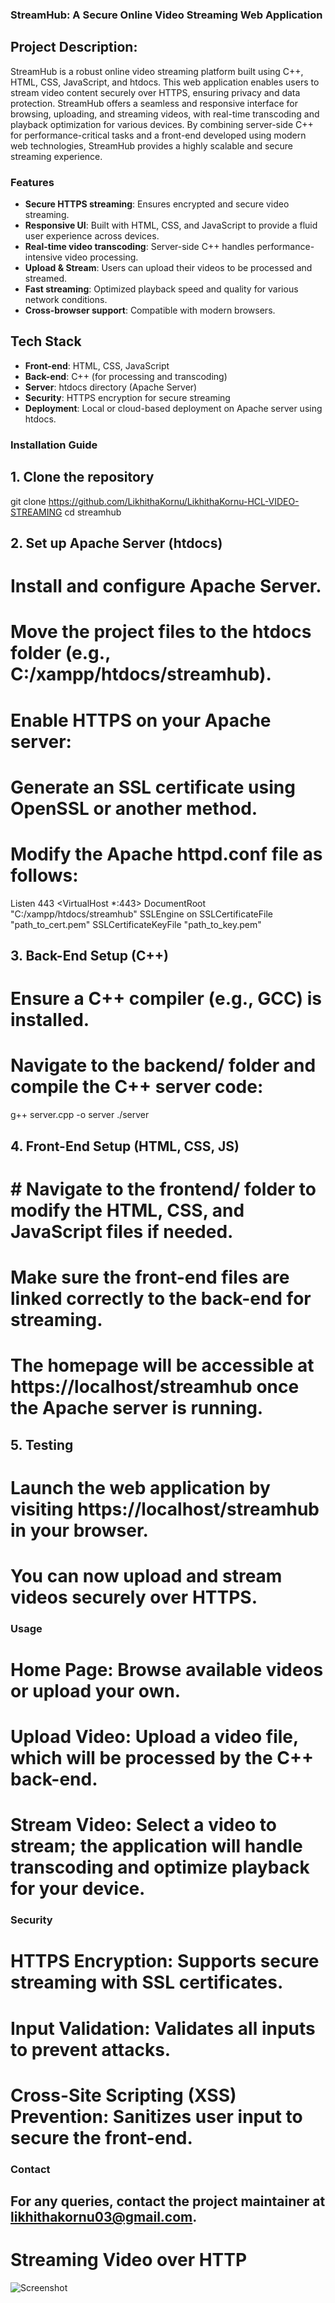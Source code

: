 ### StreamHub: A Secure Online Video Streaming Web Application

## Project Description:
StreamHub is a robust online video streaming platform built using C++, HTML, CSS, JavaScript, and htdocs. This web application enables users to stream video content securely over HTTPS, ensuring privacy and data protection. StreamHub offers a seamless and responsive interface for browsing, uploading, and streaming videos, with real-time transcoding and playback optimization for various devices. By combining server-side C++ for performance-critical tasks and a front-end developed using modern web technologies, StreamHub provides a highly scalable and secure streaming experience.

### Features

- **Secure HTTPS streaming**: Ensures encrypted and secure video streaming.
- **Responsive UI**: Built with HTML, CSS, and JavaScript to provide a fluid user experience across devices.
- **Real-time video transcoding**: Server-side C++ handles performance-intensive video processing.
- **Upload & Stream**: Users can upload their videos to be processed and streamed.
- **Fast streaming**: Optimized playback speed and quality for various network conditions.
- **Cross-browser support**: Compatible with modern browsers.

## Tech Stack

- **Front-end**: HTML, CSS, JavaScript
- **Back-end**: C++ (for processing and transcoding)
- **Server**: htdocs directory (Apache Server)
- **Security**: HTTPS encryption for secure streaming
- **Deployment**: Local or cloud-based deployment on Apache server using htdocs.

### Installation Guide

## 1. Clone the repository
git clone https://github.com/LikhithaKornu/LikhithaKornu-HCL-VIDEO-STREAMING
cd streamhub
## 2. Set up Apache Server (htdocs)
# Install and configure Apache Server.
# Move the project files to the htdocs folder (e.g., C:/xampp/htdocs/streamhub).
# Enable HTTPS on your Apache server:
# Generate an SSL certificate using OpenSSL or another method.
# Modify the Apache httpd.conf file as follows:
Listen 443
<VirtualHost *:443>
    DocumentRoot "C:/xampp/htdocs/streamhub"
    SSLEngine on
    SSLCertificateFile "path_to_cert.pem"
    SSLCertificateKeyFile "path_to_key.pem"
</VirtualHost>
## 3. Back-End Setup (C++)
# Ensure a C++ compiler (e.g., GCC) is installed.
# Navigate to the backend/ folder and compile the C++ server code:
g++ server.cpp -o server
./server
## 4. Front-End Setup (HTML, CSS, JS)
# # Navigate to the frontend/ folder to modify the HTML, CSS, and JavaScript files if needed.
# Make sure the front-end files are linked correctly to the back-end for streaming.
# The homepage will be accessible at https://localhost/streamhub once the Apache server is running.
## 5. Testing
# Launch the web application by visiting https://localhost/streamhub in your browser.
# You can now upload and stream videos securely over HTTPS.
### Usage
# Home Page: Browse available videos or upload your own.
# Upload Video: Upload a video file, which will be processed by the C++ back-end.
# Stream Video: Select a video to stream; the application will handle transcoding and optimize playback for your device.
### Security
# HTTPS Encryption: Supports secure streaming with SSL certificates.
# Input Validation: Validates all inputs to prevent attacks.
# Cross-Site Scripting (XSS) Prevention: Sanitizes user input to secure the front-end.
### Contact
## For any queries, contact the project maintainer at likhithakornu03@gmail.com.
# Streaming Video over HTTP

![Screenshot](screenshot.png)
